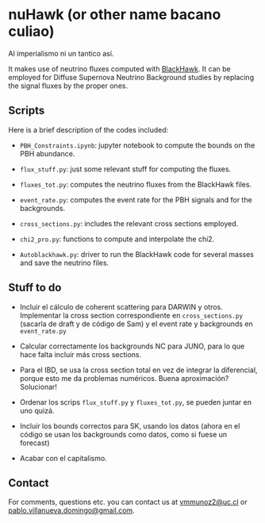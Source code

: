 # nuHawk (or other name bacano culiao)

Al imperialismo ni un tantico así.

It makes use of neutrino fluxes computed with [BlackHawk](https://blackhawk.hepforge.org/).
It can be employed for Diffuse Supernova Neutrino Background studies by replacing the signal fluxes by the proper ones.

## Scripts

Here is a brief description of the codes included:

- `PBH_Constraints.ipynb`: jupyter notebook to compute the bounds on the PBH abundance.

- `flux_stuff.py`: just some relevant stuff for computing the fluxes.

- `fluxes_tot.py`: computes the neutrino fluxes from the BlackHawk files.

- `event_rate.py`: computes the event rate for the PBH signals and for the backgrounds.

- `cross_sections.py`: includes the relevant cross sections employed.

- `chi2_pro.py`: functions to compute and interpolate the chi2.

- `Autoblackhawk.py`: driver to run the BlackHawk code for several masses and save the neutrino files.

## Stuff to do

- Incluir el cálculo de coherent scattering para DARWIN y otros. Implementar la cross section correspondiente en `cross_sections.py` (sacarla de draft y de código de Sam) y el event rate y backgrounds en `event_rate.py`

- Calcular correctamente los backgrounds NC para JUNO, para lo que hace falta incluir más cross sections.

- Para el IBD, se usa la cross section total en vez de integrar la diferencial, porque esto me da problemas numéricos. Buena aproximación? Solucionar!

- Ordenar los scrips `flux_stuff.py` y `fluxes_tot.py`, se pueden juntar en uno quizá.

- Incluir los bounds correctos para SK, usando los datos (ahora en el código se usan los backgrounds como datos, como si fuese un forecast)

- Acabar con el capitalismo.

## Contact

For comments, questions etc. you can contact us at <vmmunoz2@uc.cl> or <pablo.villanueva.domingo@gmail.com>.
